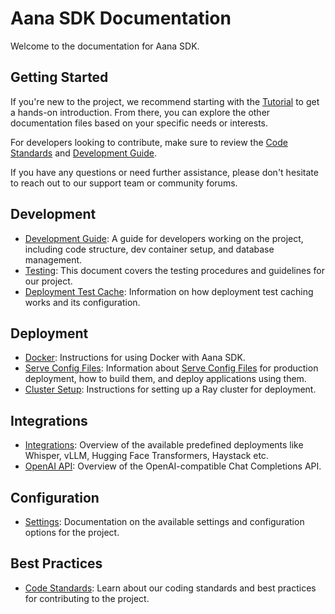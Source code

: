 # Aana SDK Documentation

Welcome to the documentation for Aana SDK.

## Getting Started

If you're new to the project, we recommend starting with the [Tutorial](pages/tutorial.md) to get a hands-on introduction. From there, you can explore the other documentation files based on your specific needs or interests.

For developers looking to contribute, make sure to review the [Code Standards](pages/code_standards.md) and [Development Guide](pages/development.md).

If you have any questions or need further assistance, please don't hesitate to reach out to our support team or community forums.

## Development
- [Development Guide](pages/development.md): A guide for developers working on the project, including code structure, dev container setup, and database management.
- [Testing](pages/testing.md): This document covers the testing procedures and guidelines for our project.
- [Deployment Test Cache](pages/deployment_test_cache.md): Information on how deployment test caching works and its configuration.

## Deployment
- [Docker](pages/docker.md): Instructions for using Docker with Aana SDK.
- [Serve Config Files](pages/serve_config_files.md): Information about [Serve Config Files](https://docs.ray.io/en/latest/serve/production-guide/config.html#serve-config-files) for production deployment, how to build them, and deploy applications using them.
- [Cluster Setup](pages/cluster_setup.md): Instructions for setting up a Ray cluster for deployment.

## Integrations    
- [Integrations](pages/integrations.md): Overview of the available predefined deployments like Whisper, vLLM, Hugging Face Transformers, Haystack etc.
- [OpenAI API](pages/openai_api.md): Overview of the OpenAI-compatible Chat Completions API.

## Configuration
- [Settings](pages/settings.md): Documentation on the available settings and configuration options for the project.

## Best Practices
- [Code Standards](pages/code_standards.md): Learn about our coding standards and best practices for contributing to the project.
